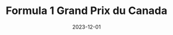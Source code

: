 ---
title       : Formula 1 Grand Prix du Canada
description : L'étape canadienne du Championnat du monde de course de Formule 1 qui se déroule à Montréal depuis 1978.
date        : 2023-12-01
link        : https://gpcanada.ca/
company     : fatfish
extraInfos: 
  - WordPress
  - GSAP
---